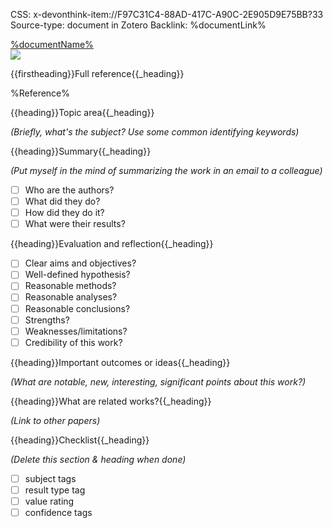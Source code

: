 CSS: x-devonthink-item://F97C31C4-88AD-417C-A90C-2E905D9E75BB?33
Source-type: document in Zotero
Backlink: %documentLink%

<div class="target"><a href="%documentLink%">%documentName%</a></div><img class="thumbnail" src="%documentLink%">

{{firstheading}}Full reference{{_heading}}

%Reference%

{{heading}}Topic area{{_heading}}

_(Briefly, what's the subject? Use some common identifying keywords)_

{{heading}}Summary{{_heading}}

_(Put myself in the mind of summarizing the work in an email to a colleague)_

- [ ] Who are the authors?
- [ ] What did they do?
- [ ] How did they do it?
- [ ] What were their results?

{{heading}}Evaluation and reflection{{_heading}}

- [ ] Clear aims and objectives?
- [ ] Well-defined hypothesis?
- [ ] Reasonable methods?
- [ ] Reasonable analyses?
- [ ] Reasonable conclusions?
- [ ] Strengths?
- [ ] Weaknesses/limitations?
- [ ] Credibility of this work?

{{heading}}Important outcomes or ideas{{_heading}}

_(What are notable, new, interesting, significant points about this work?)_

{{heading}}What are related works?{{_heading}}

_(Link to other papers)_

{{heading}}Checklist{{_heading}}

_(Delete this section & heading when done)_

- [ ] subject tags
- [ ] result type tag
- [ ] value rating
- [ ] confidence tags
